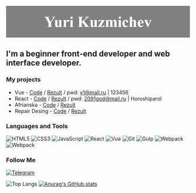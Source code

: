 ![Header](https://github.com/WorldforWorld/WorldforWorld/blob/main/assets/header.jpg)

## I'm a beginner front-end developer and web interface developer.

### My projects

- Vue - [Code](https://github.com/WorldforWorld/home-bookkeeping) / [Rezult](https://vue-crm-114d3.web.app/) / pwd: v1@mail.ru | 123456
- React - [Code](https://github.com/WorldforWorld/react-1) / [Rezult](https://worldforworld.github.io/react-1) / pwd: 2091god@mail.ru | Horoshiparol
- Afrianska - [Code](https://github.com/WorldforWorld/afrianska) / [Rezult](https://worldforworld.github.io/afrianska/)
- Repair Desing - [Code](https://github.com/WorldforWorld/repair-desing_refact) / [Rezult](https://worldforworld.github.io/repair-desing_refact/)

### Languages and Tools

![HTML5](https://img.shields.io/badge/-HTML5-090909?style-for-the-badge&logo=HTML5)
![CSS3](https://img.shields.io/badge/-CSS3-090909?style-for-the-badge&logo=CSS3)
![JavaScript](https://img.shields.io/badge/-JavaScript-090909?style-for-the-badge&logo=JavaScript)
![React](https://img.shields.io/badge/-React-090909?style-for-the-badge&logo=React)
![Vue](https://img.shields.io/badge/-Vue-090909?style-for-the-badge&logo=Vue)
![Git](https://img.shields.io/badge/-Git-090909?style-for-the-badge&logo=Git)
![Gulp](https://img.shields.io/badge/-Gulp-090909?style-for-the-badge&logo=Gulp)
![Webpack](https://img.shields.io/badge/-Webpack-090909?style-for-the-badge&logo=Webpack)
![Webpack](https://img.shields.io/badge/-Webpack-090909?style-for-the-badge&logo=CI/CD)

### Follow Me

[![Telegram](https://img.shields.io/badge/-Telegram-090909?style-for-the-badge&logo=telegram)](https://t.me/YuriKuzmichev)

![Top Langs](https://github-readme-stats.vercel.app/api/top-langs/?username=WorldforWorld)
[![Anurag's GitHub stats](https://github-readme-stats.vercel.app/api?username=WorldforWorld&show_icons=true)](https://github.com/WorldforWorld)
